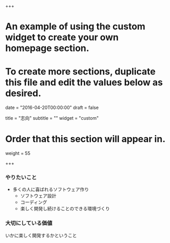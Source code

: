 +++
# An example of using the custom widget to create your own homepage section.
# To create more sections, duplicate this file and edit the values below as desired.

date = "2016-04-20T00:00:00"
draft = false

title = "志向"
subtitle = ""
widget = "custom"

# Order that this section will appear in.
weight = 55

+++

### やりたいこと
- 多くの人に喜ばれるソフトウェア作り
  - ソフトウェア設計
  - コーディング
  - 楽しく開発し続けることのできる環境づくり

### 大切にしている価値
いかに楽しく開発するかということ
